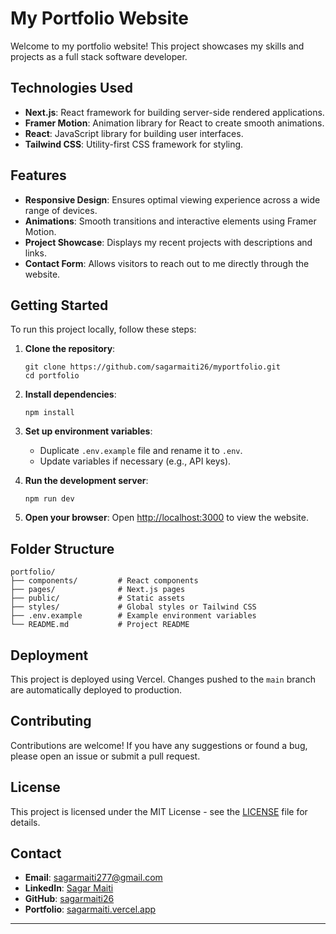 # My Portfolio Website

Welcome to my portfolio website! This project showcases my skills and projects as a full stack software developer.

## Technologies Used

- **Next.js**: React framework for building server-side rendered applications.
- **Framer Motion**: Animation library for React to create smooth animations.
- **React**: JavaScript library for building user interfaces.
- **Tailwind CSS**: Utility-first CSS framework for styling.

## Features

- **Responsive Design**: Ensures optimal viewing experience across a wide range of devices.
- **Animations**: Smooth transitions and interactive elements using Framer Motion.
- **Project Showcase**: Displays my recent projects with descriptions and links.
- **Contact Form**: Allows visitors to reach out to me directly through the website.

## Getting Started

To run this project locally, follow these steps:

1. **Clone the repository**:
   ```
   git clone https://github.com/sagarmaiti26/myportfolio.git
   cd portfolio
   ```

2. **Install dependencies**:
   ```
   npm install
   ```

3. **Set up environment variables**:
   - Duplicate `.env.example` file and rename it to `.env`.
   - Update variables if necessary (e.g., API keys).

4. **Run the development server**:
   ```
   npm run dev
   ```

5. **Open your browser**:
   Open [http://localhost:3000](http://localhost:3000) to view the website.

## Folder Structure

```
portfolio/
├── components/         # React components
├── pages/              # Next.js pages
├── public/             # Static assets
├── styles/             # Global styles or Tailwind CSS
├── .env.example        # Example environment variables
└── README.md           # Project README
```

## Deployment

This project is deployed using Vercel. Changes pushed to the `main` branch are automatically deployed to production.

## Contributing

Contributions are welcome! If you have any suggestions or found a bug, please open an issue or submit a pull request.

## License

This project is licensed under the MIT License - see the [LICENSE](LICENSE) file for details.

## Contact

- **Email**: sagarmaiti277@gmail.com
- **LinkedIn**: [Sagar Maiti](https://www.linkedin.com/in/sagarmaiti26)
- **GitHub**: [sagarmaiti26](https://github.com/sagarmaiti26)
- **Portfolio**: [sagarmaiti.vercel.app](https://sagarmaiti.vercel.app)

---
